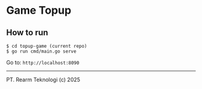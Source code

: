 
# Game Topup

## How to run

```shell
$ cd topup-game (current repo)
$ go run cmd/main.go serve
```

Go to: `http://localhost:8090`

---

PT. Rearm Teknologi (c) 2025